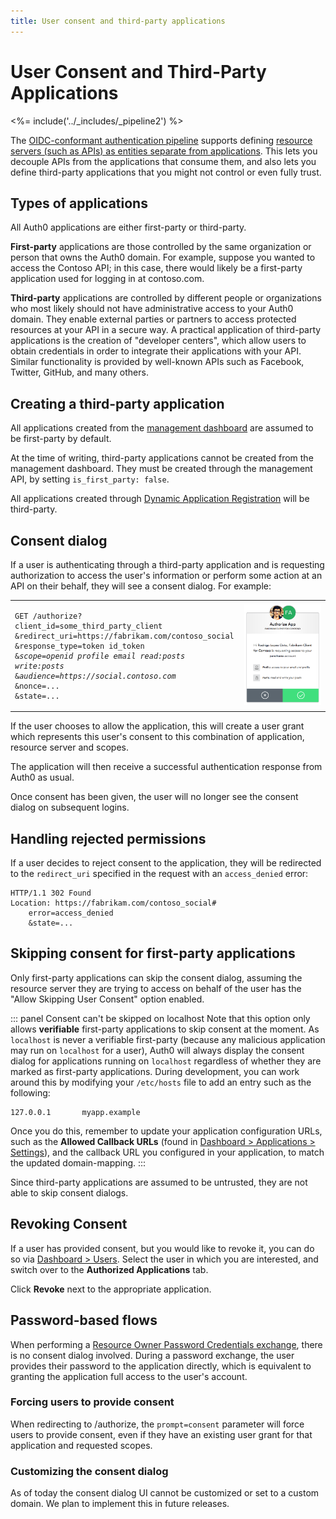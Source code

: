 ```yaml
---
title: User consent and third-party applications
---
```


# User Consent and Third-Party Applications

<%= include('../_includes/_pipeline2') %>

The [OIDC-conformant authentication pipeline](/api-auth/tutorials/adoption) supports defining [resource servers (such as APIs) as entities separate from applications](/api-auth/tutorials/adoption/api-tokens).
This lets you decouple APIs from the applications that consume them, and also lets you define third-party applications that you might not control or even fully trust.

## Types of applications

All Auth0 applications are either first-party or third-party.

**First-party** applications are those controlled by the same organization or person that owns the Auth0 domain.
For example, suppose you wanted to access the Contoso API; in this case, there would likely be a first-party application used for logging in at contoso.com.

**Third-party** applications are controlled by different people or organizations who most likely should not have administrative access to your Auth0 domain.
They enable external parties or partners to access protected resources at your API in a secure way.
A practical application of third-party applications is the creation of "developer centers", which allow users to obtain credentials in order to integrate their applications with your API.
Similar functionality is provided by well-known APIs such as Facebook, Twitter, GitHub, and many others.

## Creating a third-party application

All applications created from the [management dashboard](${manage_url}/#/applications) are assumed to be first-party by default.

At the time of writing, third-party applications cannot be created from the management dashboard.
They must be created through the management API, by setting `is_first_party: false`.

All applications created through [Dynamic Application Registration](/api-auth/dynamic-client-registration) will be third-party.

## Consent dialog

If a user is authenticating through a third-party application and is requesting authorization to access the user's information or perform some action at an API on their behalf, they will see a consent dialog.
For example:

<table>
  <tbody>
    <tr>
        <td>
<pre><code>GET /authorize?
client_id=some_third_party_client
&redirect_uri=https://fabrikam.com/contoso_social
&response_type=token id_token
&<em>scope=openid profile email read:posts write:posts</em>
&<em>audience=https://social.contoso.com</em>
&nonce=...
&state=...
</code></pre>
        </td>
        <td>
        <img alt="Auth0 consent dialog - Fabrikam Application for Contoso is requesting access to your account" src="/media/articles/hosted-pages/consent-dialog.png">
        </td>
    </tr>
  </tbody>
</table>

If the user chooses to allow the application, this will create a user grant which represents this user's consent to this combination of application, resource server and scopes.

The application will then receive a successful authentication response from Auth0 as usual.

Once consent has been given, the user will no longer see the consent dialog on subsequent logins.

## Handling rejected permissions

If a user decides to reject consent to the application, they will be redirected to the `redirect_uri` specified in the request with an `access_denied` error:

```
HTTP/1.1 302 Found
Location: https://fabrikam.com/contoso_social#
    error=access_denied
    &state=...
```

## Skipping consent for first-party applications

Only first-party applications can skip the consent dialog, assuming the resource server they are trying to access on behalf of the user has the "Allow Skipping User Consent" option enabled.

::: panel Consent can't be skipped on localhost
Note that this option only allows __verifiable__ first-party applications to skip consent at the moment. As `localhost` is never a verifiable first-party (because any malicious application may run on `localhost` for a user), Auth0 will always display the consent dialog for applications running on `localhost` regardless of whether they are marked as first-party applications. During development, you can work around this by modifying your `/etc/hosts` file to add an entry such as the following:

```text
127.0.0.1       myapp.example
```

Once you do this, remember to update your application configuration URLs, such as the **Allowed Callback URLs** (found in [Dashboard > Applications > Settings](${manage_url}/#/applications/${account.clientId}/settings)), and the callback URL you configured in your application, to match the updated domain-mapping.
:::

Since third-party applications are assumed to be untrusted, they are not able to skip consent dialogs.

## Revoking Consent

If a user has provided consent, but you would like to revoke it, you can do so via [Dashboard > Users](${manage_url}/#/users). Select the user in which you are interested, and switch over to the **Authorized Applications** tab.

Click **Revoke** next to the appropriate application.

## Password-based flows

When performing a [Resource Owner Password Credentials exchange](/api-auth/grant/password), there is no consent dialog involved.
During a password exchange, the user provides their password to the application directly, which is equivalent to granting the application full access to the user's account.

### Forcing users to provide consent

When redirecting to /authorize, the `prompt=consent` parameter will force users to provide consent, even if they have an existing user grant for that application and requested scopes.

### Customizing the consent dialog

As of today the consent dialog UI cannot be customized or set to a custom domain.
We plan to implement this in future releases.
